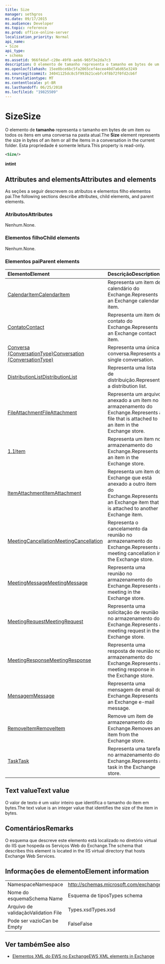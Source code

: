 ```yaml
---
title: Size
manager: sethgros
ms.date: 09/17/2015
ms.audience: Developer
ms.topic: reference
ms.prod: office-online-server
localization_priority: Normal
api_name:
- Size
api_type:
- schema
ms.assetid: 966f4daf-c20e-49f8-aeb6-965f3e2da7c3
description: O elemento de tamanho representa o tamanho em bytes de um item ou todos os itens em uma conversa na pasta atual. Esta propriedade é somente leitura.
ms.openlocfilehash: 15ee0bce6bc5fa2065cef4ecee40d7a6d65e3249
ms.sourcegitcommit: 34041125dc8c5f993b21cebfc4f8b72f0fd2cb6f
ms.translationtype: MT
ms.contentlocale: pt-BR
ms.lasthandoff: 06/25/2018
ms.locfileid: "19825509"
---
```

# <a name="size"></a><span data-ttu-id="14eb2-104">Size</span><span class="sxs-lookup"><span data-stu-id="14eb2-104">Size</span></span>

<span data-ttu-id="14eb2-105">O elemento de **tamanho** representa o tamanho em bytes de um item ou todos os itens em uma conversa na pasta atual.</span><span class="sxs-lookup"><span data-stu-id="14eb2-105">The **Size** element represents the size in bytes of an item or all the items in a conversation in the current folder.</span></span> <span data-ttu-id="14eb2-106">Esta propriedade é somente leitura.</span><span class="sxs-lookup"><span data-stu-id="14eb2-106">This property is read-only.</span></span> 
  
```XML
<Size/>
```

 <span data-ttu-id="14eb2-107">**int**</span><span class="sxs-lookup"><span data-stu-id="14eb2-107">**int**</span></span>
## <a name="attributes-and-elements"></a><span data-ttu-id="14eb2-108">Attributes and elements</span><span class="sxs-lookup"><span data-stu-id="14eb2-108">Attributes and elements</span></span>

<span data-ttu-id="14eb2-109">As seções a seguir descrevem os atributos e elementos filho elementos pai.</span><span class="sxs-lookup"><span data-stu-id="14eb2-109">The following sections describe attributes, child elements, and parent elements.</span></span>
  
### <a name="attributes"></a><span data-ttu-id="14eb2-110">Atributos</span><span class="sxs-lookup"><span data-stu-id="14eb2-110">Attributes</span></span>

<span data-ttu-id="14eb2-111">Nenhum.</span><span class="sxs-lookup"><span data-stu-id="14eb2-111">None.</span></span>
  
### <a name="child-elements"></a><span data-ttu-id="14eb2-112">Elementos filho</span><span class="sxs-lookup"><span data-stu-id="14eb2-112">Child elements</span></span>

<span data-ttu-id="14eb2-113">Nenhum.</span><span class="sxs-lookup"><span data-stu-id="14eb2-113">None.</span></span>
  
### <a name="parent-elements"></a><span data-ttu-id="14eb2-114">Elementos pai</span><span class="sxs-lookup"><span data-stu-id="14eb2-114">Parent elements</span></span>

|<span data-ttu-id="14eb2-115">**Elemento**</span><span class="sxs-lookup"><span data-stu-id="14eb2-115">**Element**</span></span>|<span data-ttu-id="14eb2-116">**Descrição**</span><span class="sxs-lookup"><span data-stu-id="14eb2-116">**Description**</span></span>|
|:-----|:-----|
|[<span data-ttu-id="14eb2-117">CalendarItem</span><span class="sxs-lookup"><span data-stu-id="14eb2-117">CalendarItem</span></span>](calendaritem.md) <br/> |<span data-ttu-id="14eb2-118">Representa um item de calendário do Exchange.</span><span class="sxs-lookup"><span data-stu-id="14eb2-118">Represents an Exchange calendar item.</span></span>  <br/> |
|[<span data-ttu-id="14eb2-119">Contato</span><span class="sxs-lookup"><span data-stu-id="14eb2-119">Contact</span></span>](contact.md) <br/> |<span data-ttu-id="14eb2-120">Representa um item de contato do Exchange.</span><span class="sxs-lookup"><span data-stu-id="14eb2-120">Represents an Exchange contact item.</span></span>  <br/> |
|[<span data-ttu-id="14eb2-121">Conversa (ConversationType)</span><span class="sxs-lookup"><span data-stu-id="14eb2-121">Conversation (ConversationType)</span></span>](conversation-conversationtype.md) <br/> |<span data-ttu-id="14eb2-122">Representa uma única conversa.</span><span class="sxs-lookup"><span data-stu-id="14eb2-122">Represents a single conversation.</span></span>  <br/> |
|[<span data-ttu-id="14eb2-123">DistributionList</span><span class="sxs-lookup"><span data-stu-id="14eb2-123">DistributionList</span></span>](distributionlist.md) <br/> |<span data-ttu-id="14eb2-124">Representa uma lista de distribuição.</span><span class="sxs-lookup"><span data-stu-id="14eb2-124">Represents a distribution list.</span></span>  <br/> |
|[<span data-ttu-id="14eb2-125">FileAttachment</span><span class="sxs-lookup"><span data-stu-id="14eb2-125">FileAttachment</span></span>](fileattachment.md) <br/> |<span data-ttu-id="14eb2-126">Representa um arquivo anexado a um item no armazenamento do Exchange.</span><span class="sxs-lookup"><span data-stu-id="14eb2-126">Represents a file that is attached to an item in the Exchange store.</span></span>  <br/> |
|[<span data-ttu-id="14eb2-127">1.1</span><span class="sxs-lookup"><span data-stu-id="14eb2-127">Item</span></span>](item.md) <br/> |<span data-ttu-id="14eb2-128">Representa um item no armazenamento do Exchange.</span><span class="sxs-lookup"><span data-stu-id="14eb2-128">Represents an item in the Exchange store.</span></span>  <br/> |
|[<span data-ttu-id="14eb2-129">ItemAttachment</span><span class="sxs-lookup"><span data-stu-id="14eb2-129">ItemAttachment</span></span>](itemattachment.md) <br/> |<span data-ttu-id="14eb2-130">Representa um item do Exchange que está anexado a outro item do Exchange.</span><span class="sxs-lookup"><span data-stu-id="14eb2-130">Represents an Exchange item that is attached to another Exchange item.</span></span>  <br/> |
|[<span data-ttu-id="14eb2-131">MeetingCancellation</span><span class="sxs-lookup"><span data-stu-id="14eb2-131">MeetingCancellation</span></span>](meetingcancellation.md) <br/> |<span data-ttu-id="14eb2-132">Representa o cancelamento da reunião no armazenamento do Exchange.</span><span class="sxs-lookup"><span data-stu-id="14eb2-132">Represents a meeting cancellation in the Exchange store.</span></span>  <br/> |
|[<span data-ttu-id="14eb2-133">MeetingMessage</span><span class="sxs-lookup"><span data-stu-id="14eb2-133">MeetingMessage</span></span>](meetingmessage.md) <br/> |<span data-ttu-id="14eb2-134">Representa uma reunião no armazenamento do Exchange.</span><span class="sxs-lookup"><span data-stu-id="14eb2-134">Represents a meeting in the Exchange store.</span></span>  <br/> |
|[<span data-ttu-id="14eb2-135">MeetingRequest</span><span class="sxs-lookup"><span data-stu-id="14eb2-135">MeetingRequest</span></span>](meetingrequest.md) <br/> |<span data-ttu-id="14eb2-136">Representa uma solicitação de reunião no armazenamento do Exchange.</span><span class="sxs-lookup"><span data-stu-id="14eb2-136">Represents a meeting request in the Exchange store.</span></span>  <br/> |
|[<span data-ttu-id="14eb2-137">MeetingResponse</span><span class="sxs-lookup"><span data-stu-id="14eb2-137">MeetingResponse</span></span>](meetingresponse.md) <br/> |<span data-ttu-id="14eb2-138">Representa uma resposta de reunião no armazenamento do Exchange.</span><span class="sxs-lookup"><span data-stu-id="14eb2-138">Represents a meeting response in the Exchange store.</span></span>  <br/> |
|[<span data-ttu-id="14eb2-139">Mensagem</span><span class="sxs-lookup"><span data-stu-id="14eb2-139">Message</span></span>](message-ex15websvcsotherref.md) <br/> |<span data-ttu-id="14eb2-140">Representa uma mensagem de email do Exchange.</span><span class="sxs-lookup"><span data-stu-id="14eb2-140">Represents an Exchange e-mail message.</span></span>  <br/> |
|[<span data-ttu-id="14eb2-141">RemoveItem</span><span class="sxs-lookup"><span data-stu-id="14eb2-141">RemoveItem</span></span>](removeitem.md) <br/> |<span data-ttu-id="14eb2-142">Remove um item de armazenamento do Exchange.</span><span class="sxs-lookup"><span data-stu-id="14eb2-142">Removes an item from the Exchange store.</span></span>  <br/> |
|[<span data-ttu-id="14eb2-143">Task</span><span class="sxs-lookup"><span data-stu-id="14eb2-143">Task</span></span>](task.md) <br/> |<span data-ttu-id="14eb2-144">Representa uma tarefa no armazenamento do Exchange.</span><span class="sxs-lookup"><span data-stu-id="14eb2-144">Represents a task in the Exchange store.</span></span>  <br/> |
   
## <a name="text-value"></a><span data-ttu-id="14eb2-145">Text value</span><span class="sxs-lookup"><span data-stu-id="14eb2-145">Text value</span></span>

<span data-ttu-id="14eb2-146">O valor de texto é um valor inteiro que identifica o tamanho do item em bytes.</span><span class="sxs-lookup"><span data-stu-id="14eb2-146">The text value is an integer value that identifies the size of the item in bytes.</span></span>
  
## <a name="remarks"></a><span data-ttu-id="14eb2-147">Comentários</span><span class="sxs-lookup"><span data-stu-id="14eb2-147">Remarks</span></span>

<span data-ttu-id="14eb2-148">O esquema que descreve este elemento está localizado no diretório virtual do IIS que hospeda os Serviços Web do Exchange.</span><span class="sxs-lookup"><span data-stu-id="14eb2-148">The schema that describes this element is located in the IIS virtual directory that hosts Exchange Web Services.</span></span>
  
## <a name="element-information"></a><span data-ttu-id="14eb2-149">Informações de elemento</span><span class="sxs-lookup"><span data-stu-id="14eb2-149">Element information</span></span>

|||
|:-----|:-----|
|<span data-ttu-id="14eb2-150">Namespace</span><span class="sxs-lookup"><span data-stu-id="14eb2-150">Namespace</span></span>  <br/> |http://schemas.microsoft.com/exchange/services/2006/types  <br/> |
|<span data-ttu-id="14eb2-151">Nome do esquema</span><span class="sxs-lookup"><span data-stu-id="14eb2-151">Schema Name</span></span>  <br/> |<span data-ttu-id="14eb2-152">Esquema de tipos</span><span class="sxs-lookup"><span data-stu-id="14eb2-152">Types schema</span></span>  <br/> |
|<span data-ttu-id="14eb2-153">Arquivo de validação</span><span class="sxs-lookup"><span data-stu-id="14eb2-153">Validation File</span></span>  <br/> |<span data-ttu-id="14eb2-154">Types.xsd</span><span class="sxs-lookup"><span data-stu-id="14eb2-154">Types.xsd</span></span>  <br/> |
|<span data-ttu-id="14eb2-155">Pode ser vazio</span><span class="sxs-lookup"><span data-stu-id="14eb2-155">Can be Empty</span></span>  <br/> |<span data-ttu-id="14eb2-156">False</span><span class="sxs-lookup"><span data-stu-id="14eb2-156">False</span></span>  <br/> |
   
## <a name="see-also"></a><span data-ttu-id="14eb2-157">Ver também</span><span class="sxs-lookup"><span data-stu-id="14eb2-157">See also</span></span>



- [<span data-ttu-id="14eb2-158">Elementos XML do EWS no Exchange</span><span class="sxs-lookup"><span data-stu-id="14eb2-158">EWS XML elements in Exchange</span></span>](ews-xml-elements-in-exchange.md)

